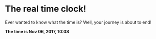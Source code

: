 # The real time clock!

Ever wanted to know what the time is? Well, your journey is about to end!

**The time is Nov 06, 2017, 10:08**